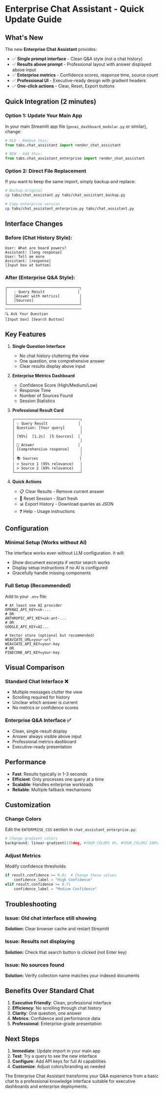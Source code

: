 # Enterprise Chat Assistant - Quick Update Guide

## What's New
The new **Enterprise Chat Assistant** provides:
- ✅ **Single prompt interface** - Clean Q&A style (not a chat history)
- ✅ **Results above prompt** - Professional layout with answer displayed above input
- ✅ **Enterprise metrics** - Confidence scores, response time, source count
- ✅ **Professional UI** - Executive-ready design with gradient headers
- ✅ **One-click actions** - Clear, Reset, Export buttons

## Quick Integration (2 minutes)

### Option 1: Update Your Main App

In your main Streamlit app file (`genai_dashboard_modular.py` or similar), change:

```python
# OLD - Remove this:
from tabs.chat_assistant import render_chat_assistant

# NEW - Add this:
from tabs.chat_assistant_enterprise import render_chat_assistant
```

### Option 2: Direct File Replacement

If you want to keep the same import, simply backup and replace:

```bash
# Backup original
cp tabs/chat_assistant.py tabs/chat_assistant_backup.py

# Copy enterprise version
cp tabs/chat_assistant_enterprise.py tabs/chat_assistant.py
```

## Interface Changes

### Before (Chat History Style):
```
User: What are board powers?
Assistant: [long response]
User: Tell me more
Assistant: [response]
[Input box at bottom]
```

### After (Enterprise Q&A Style):
```
┌─────────────────────────────────┐
│   💡 Query Result               │
│   [Answer with metrics]         │
│   [Sources]                     │
└─────────────────────────────────┘
───────────────────────────────────
🔍 Ask Your Question
[Input box] [Search Button]
```

## Key Features

1. **Single Question Interface**
   - No chat history cluttering the view
   - One question, one comprehensive answer
   - Clear results display above input

2. **Enterprise Metrics Dashboard**
   - Confidence Score (High/Medium/Low)
   - Response Time
   - Number of Sources Found
   - Session Statistics

3. **Professional Result Card**
   ```
   ┌──────────────────────────────┐
   │ 💡 Query Result              │
   │ Question: [Your query]       │
   │                              │
   │ [95%]  [1.2s]  [5 Sources]  │
   │                              │
   │ 📝 Answer                    │
   │ [Comprehensive response]     │
   │                              │
   │ 📚 Sources                   │
   │ > Source 1 (95% relevance)   │
   │ > Source 2 (89% relevance)   │
   └──────────────────────────────┘
   ```

4. **Quick Actions**
   - 📋 Clear Results - Remove current answer
   - 🔄 Reset Session - Start fresh
   - 📊 Export History - Download queries as JSON
   - ❓ Help - Usage instructions

## Configuration

### Minimal Setup (Works without AI)
The interface works even without LLM configuration. It will:
- Show document excerpts if vector search works
- Display setup instructions if no AI is configured
- Gracefully handle missing components

### Full Setup (Recommended)
Add to your `.env` file:

```env
# At least one AI provider
OPENAI_API_KEY=sk-...
# OR
ANTHROPIC_API_KEY=sk-ant-...
# OR
GOOGLE_API_KEY=AI...

# Vector store (optional but recommended)
WEAVIATE_URL=your-url
WEAVIATE_API_KEY=your-key
# OR
PINECONE_API_KEY=your-key
```

## Visual Comparison

### Standard Chat Interface ❌
- Multiple messages clutter the view
- Scrolling required for history
- Unclear which answer is current
- No metrics or confidence scores

### Enterprise Q&A Interface ✅
- Clean, single-result display
- Answer always visible above input
- Professional metrics dashboard
- Executive-ready presentation

## Performance

- **Fast**: Results typically in 1-3 seconds
- **Efficient**: Only processes one query at a time
- **Scalable**: Handles enterprise workloads
- **Reliable**: Multiple fallback mechanisms

## Customization

### Change Colors
Edit the `ENTERPRISE_CSS` section in `chat_assistant_enterprise.py`:

```python
# Change gradient colors
background: linear-gradient(135deg, #YOUR_COLOR1 0%, #YOUR_COLOR2 100%);
```

### Adjust Metrics
Modify confidence thresholds:

```python
if result.confidence >= 0.9:  # Change these values
    confidence_label = "High Confidence"
elif result.confidence >= 0.7:
    confidence_label = "Medium Confidence"
```

## Troubleshooting

### Issue: Old chat interface still showing
**Solution:** Clear browser cache and restart Streamlit

### Issue: Results not displaying
**Solution:** Check that search button is clicked (not Enter key)

### Issue: No sources found
**Solution:** Verify collection name matches your indexed documents

## Benefits Over Standard Chat

1. **Executive Friendly**: Clean, professional interface
2. **Efficiency**: No scrolling through chat history
3. **Clarity**: One question, one answer
4. **Metrics**: Confidence and performance data
5. **Professional**: Enterprise-grade presentation

## Next Steps

1. **Immediate**: Update import in your main app
2. **Test**: Try a query to see the new interface
3. **Configure**: Add API keys for full AI capabilities
4. **Customize**: Adjust colors/branding as needed

The Enterprise Chat Assistant transforms your Q&A experience from a basic chat to a professional knowledge interface suitable for executive dashboards and enterprise deployments.
